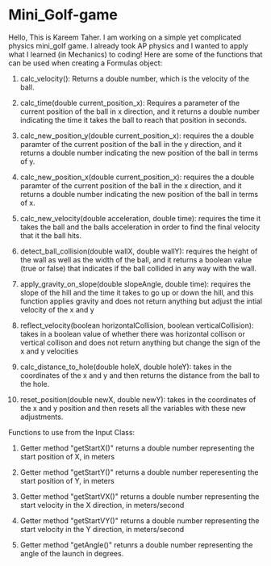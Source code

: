 # Mini_Golf-game
Hello, This is Kareem Taher. I am working on a simple yet complicated physics mini_golf game. I already took AP physics and I wanted to apply what I learned (in Mechanics) to coding!
Here are some of the functions that can be used when creating a Formulas object:
1. calc_velocity(): Returns a double number, which is the velocity of the ball.

2. calc_time(double current_position_x): Requires a parameter of the current position of the ball in x direction, and it returns a double number indicating the time it takes the ball to reach that position in seconds.

3. calc_new_position_y(double current_position_x): requires the a double paramter of the current position of the ball in the y direction, and it returns a double number indicating the new position of the ball in terms of y.

4. calc_new_position_x(double current_position_x): requires the a double paramter of the current position of the ball in the x direction, and it returns a double number indicating the new position of the ball in terms of x.

5. calc_new_velocity(double acceleration, double time): requires the time it takes the ball and the balls acceleration in order to find the final velocity that it the ball hits.

6. detect_ball_collision(double wallX, double wallY): requires the height of the wall as well as the width of the ball, and it returns a boolean value (true or false) that indicates if the ball collided in any way with the wall.

7. apply_gravity_on_slope(double slopeAngle, double time): requires the slope of the hill and the time it takes to go up or down the hill, and this function applies gravity and does not return anything but adjust the intial velocity of the x and y

8. reflect_velocity(boolean horizontalCollision, boolean verticalCollision): takes in a boolean value of whether there was  horizontal collison or vertical collison and does not return anything but change the sign of the x and y velocities

9. calc_distance_to_hole(double holeX, double holeY): takes in the coordinates of the x and y and then returns the distance from the ball to the hole.

10. reset_position(double newX, double newY): takes in the coordinates of the x and y position and then resets all the variables with these new adjustments.

Functions to use from the Input Class:

1. Getter method "getStartX()" returns a double number representing the start position of X, in meters

2. Getter method "getStartY()" returns a double number reperesenting the start position of Y, in meters

3. Getter method "getStartVX()" returns a double number representing the start velocity in the X direction, in meters/second

4. Getter method "getStartVY()" returns a double number representing the start velocity in the Y direction, in meters/second

5. Getter method "getAngle()" retunrs a double number representing the angle of the launch in degrees.